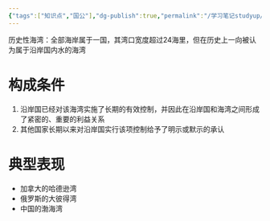 ```yaml
---
{"tags":["知识点","国公"],"dg-publish":true,"permalink":"/学习笔记studyup/国际公法/历史性海湾/","dgPassFrontmatter":true,"created":"2024-11-08T19:04:51.777+08:00","updated":"2024-11-08T19:05:52.347+08:00"}
---
```


历史性海湾：全部海岸属于一国，其湾口宽度超过24海里，但在历史上一向被认为属于沿岸国内水的海湾
# 构成条件
1. 沿岸国已经对该海湾实施了长期的有效控制，并因此在沿岸国和海湾之间形成了紧密的、重要的利益关系
2. 其他国家长期以来对沿岸国实行该项控制给予了明示或默示的承认
# 典型表现
- 加拿大的哈德逊湾
- 俄罗斯的大彼得湾
- 中国的渤海湾